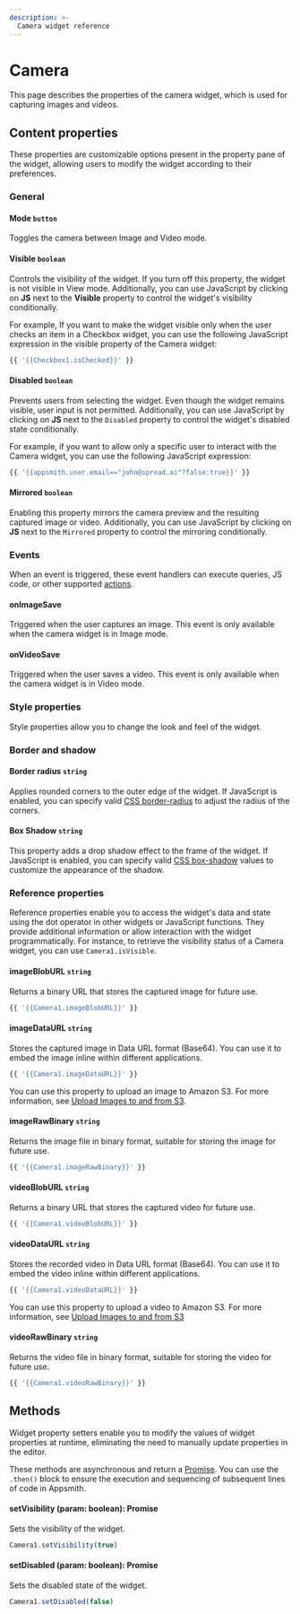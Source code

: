 ```yaml
---
description: >-
  Camera widget reference
---
```


# Camera

This page describes the properties of the camera widget, which is used for capturing images and videos.

<ZoomImage src="/img/cam-image.png" alt="Camera widget" caption="Using the Camera widget" />

## Content properties

These properties are customizable options present in the property pane of the widget, allowing users to modify the widget according to their preferences.

### General

#### Mode `button`

 

Toggles the camera between Image and Video mode.



#### Visible `boolean`

 

Controls the visibility of the widget. If you turn off this property, the widget is not visible in View mode. Additionally, you can use JavaScript by clicking on **JS** next to the **Visible** property to control the widget's visibility conditionally.

For example,  If you want to make the widget visible only when the user checks an item in a Checkbox widget, you can use the following JavaScript expression in the visible property of the Camera widget:

```js
{{ '{{Checkbox1.isChecked}}' }}
```



#### Disabled `boolean`

 

Prevents users from selecting the widget. Even though the widget remains visible, user input is not permitted. Additionally, you can use JavaScript by clicking on **JS** next to the `Disabled` property to control the widget's disabled state conditionally.

For example, if you want to allow only a specific user to interact with the Camera widget, you can use the following JavaScript expression: 
```js
{{ '{{appsmith.user.email=="john@spread.ai"?false:true}}' }}
```



#### Mirrored `boolean`

 

Enabling this property mirrors the camera preview and the resulting captured image or video. Additionally, you can use JavaScript by clicking on **JS** next to the `Mirrored` property to control the mirroring conditionally.



### Events 

When an event is triggered, these event handlers can execute queries, JS code, or other supported [actions](/reference/framework/global-functions.md).

#### onImageSave

 

Triggered when the user captures an image. This event is only available when the camera widget is in Image mode.



#### onVideoSave

 

Triggered when the user saves a video. This event is only available when the camera widget is in Video mode.



### Style properties

Style properties allow you to change the look and feel of the widget.

### Border and shadow

#### Border radius `string`

 

Applies rounded corners to the outer edge of the widget. If JavaScript is enabled, you can specify valid [CSS border-radius](https://developer.mozilla.org/en-US/docs/Web/CSS/border-radius) to adjust the radius of the corners.



#### Box Shadow `string`
 

 

This property adds a drop shadow effect to the frame of the widget. If JavaScript is enabled, you can specify valid [CSS box-shadow](https://developer.mozilla.org/en-US/docs/Web/CSS/box-shadow) values to customize the appearance of the shadow.



### Reference properties 

Reference properties enable you to access the widget's data and state using the dot operator in other widgets or JavaScript functions. They provide additional information or allow interaction with the widget programmatically. For instance, to retrieve the visibility status of a Camera widget, you can use `Camera1.isVisible`.

#### imageBlobURL `string`

 

Returns a binary URL that stores the captured image for future use.



```js
{{ '{{Camera1.imageBlobURL}}' }}
```



#### imageDataURL `string`

 

Stores the captured image in Data URL format (Base64). You can use it to embed the image inline within different applications. 



```js
{{ '{{Camera1.imageDataURL}}' }}
```

You can use this property to upload an image to Amazon S3. For more information, see [Upload Images to and from S3](/connect-data/how-to-guides/how-to-use-the-camera-image-widget-to-upload-download-images).



#### imageRawBinary `string`

 

Returns the image file in binary format, suitable for storing the image for future use.



```js
{{ '{{Camera1.imageRawBinary}}' }}
```



#### videoBlobURL `string`

 

Returns a binary URL that stores the captured video for future use.



```js
{{ '{{Camera1.videoBlobURL}}' }}
```



#### videoDataURL `string`

 

Stores the recorded video in Data URL format (Base64). You can use it to embed the video inline within different applications.



```js
{{ '{{Camera1.videoDataURL}}' }}
```

You can use this property to upload a video to Amazon S3. For more information, see [Upload Images to and from S3](/connect-data/how-to-guides/how-to-use-the-camera-image-widget-to-upload-download-images)



#### videoRawBinary `string`

 

Returns the video file in binary format, suitable for storing the video for future use.



```js
{{ '{{Camera1.videoRawBinary}}' }}
```



## Methods

Widget property setters enable you to modify the values of widget properties at runtime, eliminating the need to manually update properties in the editor.

These methods are asynchronous and return a [Promise](/writing-code-in-studio/using-js-promises.md). You can use the `.then()` block to ensure the execution and sequencing of subsequent lines of code in Appsmith.


#### setVisibility (param: boolean): Promise

 

Sets the visibility of the widget.



```js
Camera1.setVisibility(true)
```




#### setDisabled (param: boolean): Promise

 

Sets the disabled state of the widget.



```js
Camera1.setDisabled(false)
```

